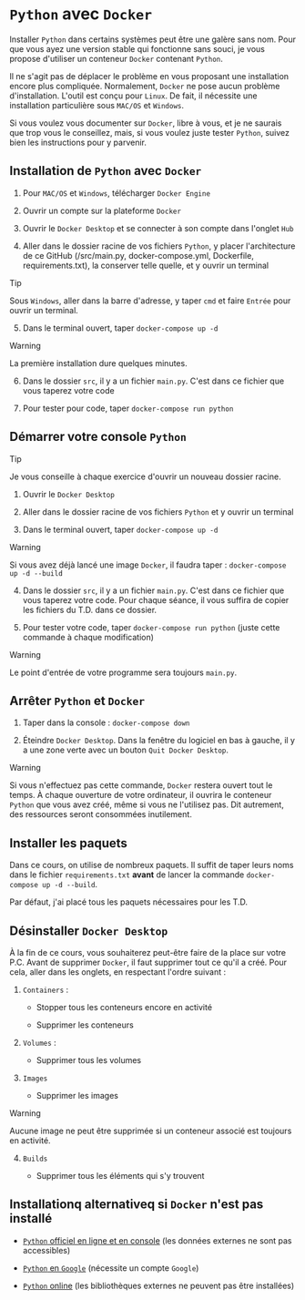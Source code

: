 # `Python` avec `Docker`

Installer `Python` dans certains systèmes peut être une galère sans nom. Pour que vous ayez une version stable qui fonctionne sans souci, je vous propose d'utiliser un conteneur `Docker` contenant `Python`.

Il ne s'agit pas de déplacer le problème en vous proposant une installation encore plus compliquée. Normalement, `Docker` ne pose aucun problème d'installation. L'outil est conçu pour `Linux`. De fait, il nécessite une installation particulière sous `MAC/OS` et `Windows`.

Si vous voulez vous documenter sur `Docker`, libre à vous, et je ne saurais que trop vous le conseillez, mais, si vous voulez juste tester `Python`, suivez bien les instructions pour y parvenir.

## Installation de `Python` avec `Docker`

1. Pour `MAC/OS` et `Windows`, télécharger `Docker Engine`

2. Ouvrir un compte sur la plateforme `Docker`

3. Ouvrir le `Docker Desktop` et se connecter à son compte dans l'onglet `Hub`

4. Aller dans le dossier racine de vos fichiers `Python`, y placer l'architecture de ce GitHub (/src/main.py, docker-compose.yml, Dockerfile, requirements.txt), la conserver telle quelle, et y ouvrir un terminal

>[!TIP]
> Sous `Windows`, aller dans la barre d'adresse, y taper `cmd` et faire `Entrée` pour ouvrir un terminal.

5. Dans le terminal ouvert, taper `docker-compose up -d`

>[!WARNING]
> La première installation dure quelques minutes.

6. Dans le dossier `src`, il y a un fichier `main.py`. C'est dans ce fichier que vous taperez votre code

7. Pour tester pour code, taper `docker-compose run python`

## Démarrer votre console `Python`

>[!TIP]
> Je vous conseille à chaque exercice d'ouvrir un nouveau dossier racine.

1. Ouvrir le `Docker Desktop`

2. Aller dans le dossier racine de vos fichiers `Python` et y ouvrir un terminal

3. Dans le terminal ouvert, taper `docker-compose up -d`

>[!WARNING]
> Si vous avez déjà lancé une image `Docker`, il faudra taper : `docker-compose up -d --build`

4. Dans le dossier `src`, il y a un fichier `main.py`. C'est dans ce fichier que vous taperez votre code. Pour chaque séance, il vous suffira de copier les fichiers du T.D. dans ce dossier.

5. Pour tester votre code, taper `docker-compose run python` (juste cette commande à chaque modification)

>[!WARNING]
> Le point d'entrée de votre programme sera toujours `main.py`.

## Arrêter `Python` et `Docker`

1. Taper dans la console : `docker-compose down`

2. Éteindre `Docker Desktop`. Dans la fenêtre du logiciel en bas à gauche, il y a une zone verte avec un bouton `Quit Docker Desktop`.

>[!WARNING]
> Si vous n'effectuez pas cette commande, `Docker` restera ouvert tout le temps. À chaque ouverture de votre ordinateur, il ouvrira le conteneur `Python` que vous avez créé, même si vous ne l'utilisez pas. Dit autrement, des ressources seront consommées inutilement.

## Installer les paquets

Dans ce cours, on utilise de nombreux paquets. Il suffit de taper leurs noms dans le fichier `requirements.txt` **avant** de lancer la commande `docker-compose up -d --build`.

Par défaut, j'ai placé tous les paquets nécessaires pour les T.D.

## Désinstaller `Docker Desktop`

À la fin de ce cours, vous souhaiterez peut-être faire de la place sur votre P.C. Avant de supprimer `Docker`, il faut supprimer tout ce qu'il a créé. Pour cela, aller dans les onglets, en respectant l'ordre suivant :

1. `Containers` :

	- Stopper tous les conteneurs encore en activité
	
	- Supprimer les conteneurs
	
2. `Volumes` :

	- Supprimer tous les volumes

3. `Images`

	- Supprimer les images

>[!WARNING]
> Aucune image ne peut être supprimée si un conteneur associé est toujours en activité.

4. `Builds`

	- Supprimer tous les éléments qui s'y trouvent

## Installationq alternativeq si `Docker` n'est pas installé

- [`Python` officiel en ligne et en console](https://www.python.org/shell/) (les données externes ne sont pas accessibles)

- [`Python` en `Google`](https://colab.research.google.com/) (nécessite un compte `Google`)

- [`Python` online](https://www.online-python.com/) (les bibliothèques externes ne peuvent pas être installées)
